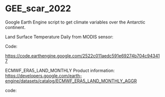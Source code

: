 # GEE_scar_2022
Google Earth Engine script to get climate variables over the Antarctic continent.

Land Surface Temperature Daily from MODIS sensor:

Code:

https://code.earthengine.google.com/2522c011aedc591e69274b704c943417

ECMWF_ERA5_LAND_MONTHLY
Product information:
https://developers.google.com/earth-engine/datasets/catalog/ECMWF_ERA5_LAND_MONTHLY_AGGR

code:
